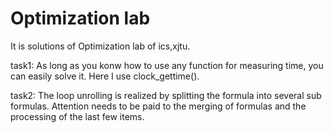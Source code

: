 # Optimization lab
It is solutions of Optimization lab of ics,xjtu.

task1: As long as you konw how to use any function for measuring
time, you can easily solve it. Here I use clock_gettime().

task2: The loop unrolling is realized by splitting the formula into
several sub formulas. Attention needs to be paid to the merging of
formulas and the processing of the last few items.